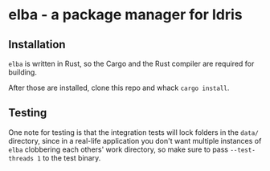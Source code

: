 # elba - a package manager for Idris
## Installation
`elba` is written in Rust, so the Cargo and the Rust compiler are required for building.

After those are installed, clone this repo and whack `cargo install`.

## Testing
One note for testing is that the integration tests will lock folders in the `data/` directory, since in a real-life application you don't want multiple instances of `elba` clobbering each others' work directory, so make sure to pass `--test-threads 1` to the test binary.